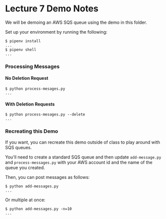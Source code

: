 # Lecture 7 Demo Notes

We will be demoing an AWS SQS queue using the demo in this folder.

Set up your environment by running the following:

```
$ pipenv install
...
$ pipenv shell
...
```

### Processing Messages

#### No Deletion Request

```
$ python process-mesages.py
...
```

#### With Deletion Requests

```
$ python process-mesages.py --delete
...
```

### Recreating this Demo

If you want, you can recreate this demo outside of class to play around with SQS queues.

You'll need to create a standard SQS queue and then update `add-message.py` and `process-messages.py` with your AWS account id and the name of the queue you created.

Then, you can post messages as follows:

```
$ python add-messages.py
...
```

Or multiple at once:

```
$ python add-messages.py -n=10
...
```
